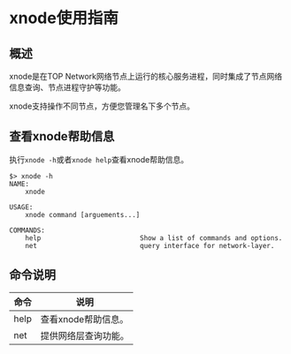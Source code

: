 # xnode使用指南

## 概述

xnode是在TOP Network网络节点上运行的核心服务进程，同时集成了节点网络信息查询、节点进程守护等功能。

xnode支持操作不同节点，方便您管理名下多个节点。

## 查看xnode帮助信息

执行`xnode -h`或者`xnode help`查看xnode帮助信息。

```
$> xnode -h
NAME:
    xnode

USAGE:
    xnode command [arguements...]

COMMANDS:
    help                         Show a list of commands and options.
    net                          query interface for network-layer.
```

## 命令说明

| 命令 | 说明                 |
| ---- | -------------------- |
| help | 查看xnode帮助信息。  |
| net  | 提供网络层查询功能。 |
